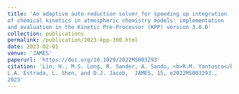 ```yaml
---
title: 'An adaptive auto-reduction solver for speeding up integration
of chemical kinetics in atmospheric chemistry models: implementation
and evaluation in the Kinetic Pre-Processor (KPP) version 3.0.0'
collection: publications
permalink: /publication/2023-kpp-300.html
date: 2023-02-01
venue: 'JAMES'
paperurl: 'https://doi.org/10.1029/2022MS003293'
citation: 'Lin, H., M.S. Long, R. Sander, A. Sandu, <b>R.M. Yantosca</b>,
L.A. Estrada, L. Shen, and D.J. Jacob,  JAMES, 15, e2022MS003293.,
2023' 
---
```

